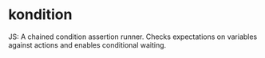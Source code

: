 # kondition
JS: A chained condition assertion runner. Checks expectations on variables against actions and enables conditional waiting.
